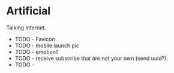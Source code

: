 # Artificial

Talking internet.

 - TODO - Favicon
 - TODO - mobile launch pic
 - TODO - emotion?
 - TODO - receive subscribe that are not your own (send uuid?).
 - TODO - 
